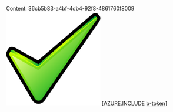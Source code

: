 Content: 36cb5b83-a4bf-4db4-92f8-4861760f8009![image](af91f919-c336-4d6e-a1d7-f88a05e95367.png)
[AZURE.INCLUDE [b-token](7a04ac95-4991-4c27-bf4a-a04deea8cbff.md)]
